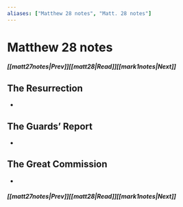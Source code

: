 ```yaml
---
aliases: ["Matthew 28 notes", "Matt. 28 notes"]
---
```

# Matthew 28 notes
##### <span class=arrow-left></span>[[matt27notes|Prev]]<span class=navigation-separator></span>[[matt28|Read]]<span class=navigation-separator></span>[[mark1notes|Next]]<span class=arrow-right></span>
## The Resurrection
- 
## The Guards’ Report
- 
## The Great Commission
- 
##### <span class=arrow-left></span>[[matt27notes|Prev]]<span class=navigation-separator></span>[[matt28|Read]]<span class=navigation-separator></span>[[mark1notes|Next]]<span class=arrow-right></span>